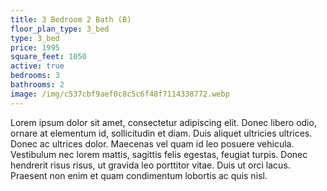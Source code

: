 ```yaml
---
title: 3 Bedroom 2 Bath (B)
floor_plan_type: 3_bed
type: 3_bed
price: 1995
square_feet: 1050
active: true
bedrooms: 3
bathrooms: 2
image: /img/c537cbf9aef0c8c5c6f48f7114338772.webp
---
```

Lorem ipsum dolor sit amet, consectetur adipiscing elit. Donec libero odio, ornare at elementum id, sollicitudin et diam. Duis aliquet ultricies ultrices. Donec ac ultrices dolor. Maecenas vel quam id leo posuere vehicula. Vestibulum nec lorem mattis, sagittis felis egestas, feugiat turpis. Donec hendrerit risus risus, ut gravida leo porttitor vitae. Duis ut orci lacus. Praesent non enim et quam condimentum lobortis ac quis nisl. 
